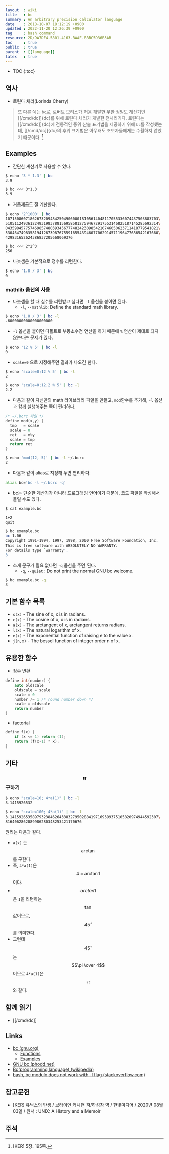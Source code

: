 ```yaml
---
layout  : wiki
title   : bc
summary : An arbitrary precision calculator language
date    : 2018-10-07 18:12:19 +0900
updated : 2022-11-20 12:26:39 +0900
tag     : bash command
resource: 2D/9A7DF4-5801-4163-BAAF-8BBC5D36B3AB
toc     : true
public  : true
parent  : [[language]]
latex   : true
---
```

* TOC
{:toc}

## 역사

- 로린다 체리(Lorinda Cherry)

> 또 다른 예는 `bc`로, 로버트 모리스가 처음 개발한 무한 정밀도 계산기인 [[/cmd/dc]]{dc}를 위해 로린다 체리가 개발한 전처리기다.
로린다는 [[/cmd/dc]]{dc}에 전통적인 중위 산술 표기법을 제공하기 위해 `bc`를 작성했는데, [[/cmd/dc]]{dc}의 후위 표기법은 아무래도 초보자들에게는 수월하지 않았기 때문이다.
[^KER-5-195]

## Examples

* 간단한 계산기로 사용할 수 있다.

```sh
$ echo '3 * 1.3' | bc
3.9

$ bc <<< 3*1.3
3.9
```

* 거듭제곱도 잘 계산한다.

```sh
$ echo '2^1000' | bc
10715086071862673209484250490600018105614048117055336074437503883703\
51051124936122493198378815695858127594672917553146825187145285692314\
04359845775746985748039345677748242309854210746050623711418779541821\
53046474983581941267398767559165543946077062914571196477686542167660\
429831652624386837205668069376

$ bc <<< 2^2^3
256
```

* 나눗셈은 기본적으로 정수를 리턴한다.

```sh
$ echo '1.8 / 3' | bc
0
```

### mathlib 옵션의 사용

* 나눗셈을 할 때 실수를 리턴받고 싶다면 `-l` 옵션을 붙이면 된다.
    * `-l`, `--mathlib`: Define the standard math library.

```sh
$ echo '1.8 / 3' | bc -l
.60000000000000000000
```

* `-l` 옵션을 붙이면 디폴트로 부동소수점 연산을 하기 때문에 `%` 연산이 제대로 되지 않는다는 문제가 있다.

```sh
$ echo '12 % 5' | bc -l
0
```

* `scale=0` 으로 지정해주면 결과가 나오긴 한다.

```sh
$ echo 'scale=0;12 % 5' | bc -l
2

$ echo 'scale=0;12.2 % 5' | bc -l
2.2
```

* 다음과 같이 자신만의 math 라이브러리 파일을 만들고, `mod`함수를 추가해, `-l` 옵션과 함께 실행해주는 쪽이 편리하다.

```c
/* ~/.bcrc 파일 */
define mod(x,y) {
  tmp   = scale
  scale = 0
  ret   = x%y
  scale = tmp
  return ret
}
```

```sh
$ echo 'mod(12, 5)' | bc -l ~/.bcrc
2
```

* 다음과 같이 alias로 지정해 두면 편리하다.

```sh
alias bc='bc -l ~/.bcrc -q'
```

* bc는 단순한 계산기가 아니라 프로그래밍 언어이기 때문에, 코드 파일을 작성해서 돌릴 수도 있다.

```sh
$ cat example.bc

1+2
quit

$ bc example.bc
bc 1.06
Copyright 1991-1994, 1997, 1998, 2000 Free Software Foundation, Inc.
This is free software with ABSOLUTELY NO WARRANTY.
For details type `warranty'.
3
```

* 소개 문구가 필요 없다면 `-q` 옵션을 주면 된다.
    * `-q`, `--quiet` : Do not print the normal GNU bc welcome.

```sh
$ bc example.bc -q
3
```

## 기본 함수 목록

* `s(x)` - The sine of x, x is in radians.
* `c(x)` - The cosine of x, x is in radians.
* `a(x)` - The arctangent of x, arctangent returns radians.
* `l(x)` - The natural logarithm of x.
* `e(x)` - The exponential function of raising e to the value x.
* `j(n,x)` - The bessel function of integer order n of x.

## 유용한 함수

* 정수 변환

```c
define int(number) {
    auto oldscale
    oldscale = scale
    scale = 0
    number /= 1 /* round number down */
    scale = oldscale
    return number
}
```

* factorial

```c
define f(x) {
    if (x <= 1) return (1);
    return (f(x-1) * x);
}
```

## 기타

### $$\pi$$ 구하기

```sh
$ echo "scale=10; 4*a(1)" | bc -l
3.1415926532

$ echo "scale=100; 4*a(1)" | bc -l
3.141592653589793238462643383279502884197169399375105820974944592307\
8164062862089986280348253421170676
```

원리는 다음과 같다.

* `a(x)` 는 $$\arctan$$를 구한다.
* 즉, `4*a(1)`은 $$ 4 \times \arctan 1$$ 이다.
* $$ arctan 1$$ 은 `1`을 리턴하는 $$\tan$$ 값이므로, $$45^\circ$$ 를 의미한다.
* 그런데 $$45^\circ$$는 $$\pi \over 4$$ 이므로 `4*a(1)`은 $$\pi$$와 같다.

## 함께 읽기

- [[/cmd/dc]]

## Links

* [bc (gnu.org)](https://www.gnu.org/software/bc/ )
    * [Functions](https://www.gnu.org/software/bc/manual/html_chapter/bc_5.html )
    * [Examples](https://www.gnu.org/software/bc/manual/html_chapter/bc_6.html#SEC19 )
* [GNU bc (phodd.net)](http://phodd.net/gnu-bc/ )
* [Bc(programming language) (wikipedia)](https://en.wikipedia.org/wiki/Bc_(programming_language)#References)
* [bash, bc modulo does not work with -l flag (stackoverflow.com)](https://stackoverflow.com/questions/27470210/bash-bc-modulo-does-not-work-with-l-flag )

## 참고문헌

- [KER] 유닉스의 탄생 / 브라이언 커니핸 저/하성창 역 / 한빛미디어 / 2020년 08월 03일 / 원서 : UNIX: A History and a Memoir

## 주석

[^KER-5-195]: [KER] 5장. 195쪽.

